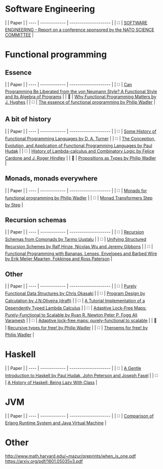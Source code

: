 # Software Engineering

|         | Paper           |
| ---- | ------------- | ---------------------  |
| :white_medium_square: | [SOFTWARE ENGINEERING - Report on a conference sponsored by the NATO SCIENCE COMMITTEE](http://homepages.cs.ncl.ac.uk/brian.randell/NATO/nato1968.PDF) |


# Functional programming

## Essence
|         | Paper           |
| ---- | ------------- | ---------------------  |
| :white_medium_square: | [Can Programming Be Liberated from the von Neumann Style? A Functional Style and Its Algebra of Programs](https://www.cs.cmu.edu/~crary/819-f09/Backus78.pdf) |
| :white_square_button: | [Why Functional Programming Matters by J. Hughes](http://comjnl.oxfordjournals.org/content/32/2/98.full.pdf) |
| :white_medium_square: | [The essence of functional programming  by Philip Wadler](https://wiki.ittc.ku.edu/lambda/images/1/12/Wadler_-_The_essence_of_functional_programming_(1992).pdf) |


## A bit of history

|         | Paper           |
| ---- | ------------- | ---------------------  |
| :white_medium_square: | [Some History of Functional Programming Languages by D. A. Turner](https://www.cs.kent.ac.uk/people/staff/dat/tfp12/tfp12.pdf) |
| :white_medium_square: | [The Conception, Evolution, and Application of Functional Programming Languages by Paul Hudak](http://haskell.cs.yale.edu/wp-content/uploads/2011/01/cs.pdf) |
| :white_medium_square: | [History of Lambda-calculus and Combinatory Logic by Felice Cardone and J. Roger Hindley](http://www.users.waitrose.com/~hindley/SomePapers_PDFs/2006CarHin,HistlamRp.pdf) |
| :white_square_button: | [Propositions as Types by Philip Wadler](http://homepages.inf.ed.ac.uk/wadler/papers/propositions-as-types/propositions-as-types.pdf) |

 
## Monads, monads everywhere

|         | Paper           |
| ---- | ------------- | ---------------------  |
| :white_medium_square: | [Monads for functional programming by Philip Wadler](http://homepages.inf.ed.ac.uk/wadler/papers/marktoberdorf/baastad.pdf) |
| :white_medium_square: | [Monad Transformers Step by Step](http://www.cs.virginia.edu/~wh5a/personal/Transformers.pdf) |


## Recursion schemas
 
|         | Paper           |
| ---- | ------------- | ---------------------  |
| :white_medium_square: | [Recursion Schemas from Comonads by Tarmo Uustalu](http://cs.ioc.ee/~tarmo/papers/nwpt00-njc.pdf) |
| :white_medium_square: | [Unifying Structured Recursion Schemes by Ralf Hinze, Nicolas Wu and Jeremy Gibbons](http://www.cs.ox.ac.uk/people/jeremy.gibbons/publications/urs.pdf) |
| :white_medium_square: | [Functional Programming with Bananas, Lenses, Envelopes and Barbed Wire by Erik Meijer Maarten, Fokkinga and Ross Paterson](http://eprints.eemcs.utwente.nl/7281/01/db-utwente-40501F46.pdf) |

## Other

|         | Paper           |
| ---- | ------------- | ---------------------  |
| :white_medium_square: | [Purely Functional Data Structures by Chris Okasaki](https://www.cs.cmu.edu/~rwh/theses/okasaki.pdf) |
| :white_medium_square: | [Program Design by Calculation by J.N.Oliveira (draft)](http://www4.di.uminho.pt/~jno/ps/pdbc.pdf) |
| :white_medium_square: | [A Tutorial Implementation of a Dependently Typed Lambda Calculus](http://www.andres-loeh.de/LambdaPi/) |
| :white_medium_square: | [Adaptive Lock-Free Maps: Purely-Functional to Scalable by Ryan R. Newton Peter P. Fogg Ali Varamesh](http://dl.acm.org/citation.cfm?id=2784734111) |
| :white_medium_square: | [Adaptive lock-free maps: purely-functional to scalable](http://dl.acm.org/citation.cfm?id=2784734) |
| :white_square_button: | [Recursive types for free! by Philip Wadler](http://homepages.inf.ed.ac.uk/wadler/papers/free-rectypes/free-rectypes.txt) |
| :white_medium_square: | [Theroems for free! by Philip Wadler](http://ttic.uchicago.edu/~dreyer/course/papers/wadler.pdf) |


# Haskell
|         | Paper           |
| ---- | ------------- | ---------------------  |
| :white_medium_square: | [A Gentle Introduction to Haskell by Paul Hudak, John Peterson and Joseph Fasel](https://www.haskell.org/tutorial/haskell-98-tutorial.pdf) |
| :white_medium_square: | [A History of Haskell: Being Lazy With Class](http://haskell.cs.yale.edu/wp-content/uploads/2011/02/history.pdf) |




# JVM
|         | Paper           |
| ---- | ------------- | ---------------------  |
| :white_medium_square: | [Comparison of Erlang Runtime System and Java Virtual Machine](http://ds.cs.ut.ee/courses/course-files/To303nis%20Pool%20.pdf) |

# Other

http://www.math.harvard.edu/~mazur/preprints/when_is_one.pdf
https://arxiv.org/pdf/1601.05035v3.pdf




